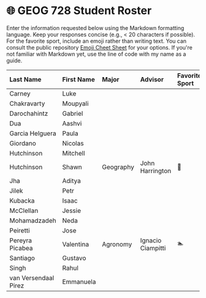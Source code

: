 # 🌐 GEOG 728 Student Roster

Enter the information requested below using the Markdown formatting language.  Keep your responses concise (e.g., < 20 characters if possible).  For the favorite sport, include an emoji rather than writing text.  You can consult the public repository [Emoji Cheet Sheet](https://github.com/ikatyang/emoji-cheat-sheet) for your options.  If you're not familiar with Markdown yet, use the line of code with my name as a guide.

| Last Name                    | First Name                   | Major                        | Advisor                      | Favorite Sport               |
| :--------------------------- | :--------------------------- | :--------------------------- | :--------------------------- | :--------------------------- |
| Carney | Luke |
| Chakravarty| Moupyali |
| Darochahintz| Gabriel |
| Dua | Aashvi |
| Garcia Helguera | Paula |
| Giordano | Nicolas |
| Hutchinson | Mitchell |
| Hutchinson | Shawn | Geography | John Harrington | 🏒 |
| Jha | Aditya |
| Jilek	| Petr |
| Kubacka	| Isaac |
| McClellan	| Jessie |
| Mohamadzadeh | Neda |
| Peiretti | Jose |
| Pereyra Picabea | Valentina | Agronomy | Ignacio Ciampitti | 🏊 |
| Santiago | Gustavo |
| Singh | Rahul |
| van Versendaal Pirez | Emmanuela |
